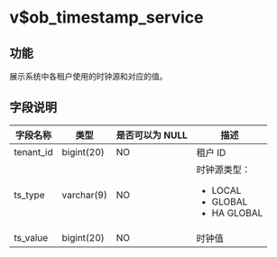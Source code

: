 v$ob_timestamp_service 
===========================================



功能 
-----------

展示系统中各租户使用的时钟源和对应的值。

字段说明 
-------------



| **字段名称**  |   **类型**   | **是否可以为 NULL** |                                                                                     **描述**                                                                                      |
|-----------|------------|----------------|---------------------------------------------------------------------------------------------------------------------------------------------------------------------------------|
| tenant_id | bigint(20) | NO             | 租户 ID                                                                                                                                                                           |
| ts_type   | varchar(9) | NO             | 时钟源类型： <ul><li>LOCAL</li><li>GLOBAL</li><li>HA GLOBAL</li></ul>  |
| ts_value  | bigint(20) | NO             | 时钟值                                                                                                                                                                             |



